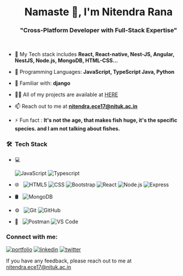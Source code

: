 <h1 align="center">Namaste 🙏, I'm Nitendra Rana</h1>
<h3 align="center">"Cross-Platform Developer with Full-Stack Expertise"</h3>

<br>
<!-- <p align="left"> <img src="https://komarev.com/ghpvc/?username=omrajsharma&label=Profile%20views&color=0e75b6&style=flat" alt="omrajsharma" /> </p> -->

<!-- <img src="https://img.freepik.com/free-vector/kids-online-lessons-concept_23-2148520727.jpg?size=626&ext=jpg&ga=GA1.2.1788868677.1610950550" alt="Omraj Sharma" align="right" width="50%"> -->


- 🌱 My Tech stack includes **React, React-native, Nest-JS, Angular, NestJS, Node.js, MongoDB, HTML-CSS...**

- 💬 Programming Languages: **JavaScript, TypeScript Java, Python**
  
-  💬 Familiar with: **django**

- 👨‍💻 All of my projects are available at [HERE](https://github.com/nitendra-rana?tab=repositories)

- 📫 Reach out to me at **nitendra.ece17@nituk.ac.in** 

- ⚡ Fun fact : **It's not the age, that makes fish huge, it's the specific species. and I am not talking about fishes.**


<h3> 🛠 &nbsp;Tech Stack</h3>

- 💻 &nbsp;

  ![JavaScript](https://img.shields.io/badge/-JavaScript-333333?style=flat&logo=JavaScript)
  ![Typescript](https://img.shields.io/badge/-TypeScript-333333?style=flat&logo=Typescript)

- 🌐 &nbsp;
  ![HTML5](https://img.shields.io/badge/-HTML5-333333?style=flat&logo=HTML5)
  ![CSS](https://img.shields.io/badge/-CSS-333333?style=flat&logo=CSS3&logoColor=1572B6)
  ![Bootstrap](https://img.shields.io/badge/-Bootstrap-333333?style=flat&logo=bootstrap&logoColor=563D7C)
  ![React](https://img.shields.io/badge/-React-333333?style=flat&logo=React&logoColor=5ed3f3)
  ![Node.js](https://img.shields.io/badge/-Node.js-333333?style=flat&logo=node.js)
  ![Express](https://img.shields.io/badge/-Express-333333?style=flat&logo=Express&logoColor=dddddd)
  
- 🛢 &nbsp;
  ![MongoDB](https://img.shields.io/badge/-MongoDB-333333?style=flat&logo=mongodb)
  
- ⚙️ &nbsp;
  ![Git](https://img.shields.io/badge/-Git-333333?style=flat&logo=git)
  ![GitHub](https://img.shields.io/badge/-GitHub-333333?style=flat&logo=github)

- 🔧 &nbsp;
  ![Postman](https://img.shields.io/badge/-Postman-333333?style=flat&logo=postman)
  ![VS Code](https://img.shields.io/badge/-VSCode-333333?style=flat&logo=vscode)
 
  

### Connect with me:
[![portfolio](https://img.shields.io/badge/my_portfolio-000?style=for-the-badge&logo=ko-fi&logoColor=white)](https://chic-fox-46ea64.netlify.app/)
[![linkedin](https://img.shields.io/badge/linkedin-0A66C2?style=for-the-badge&logo=linkedin&logoColor=white)](https://www.linkedin.com/in/nitendra-rana-904685237/)
[![twitter](https://img.shields.io/badge/twitter-1DA1F2?style=for-the-badge&logo=twitter&logoColor=white)](https://twitter.com/rana_Nitendra)


If you have any feedback, please reach out to me at nitendra.ece17@nituk.ac.in


